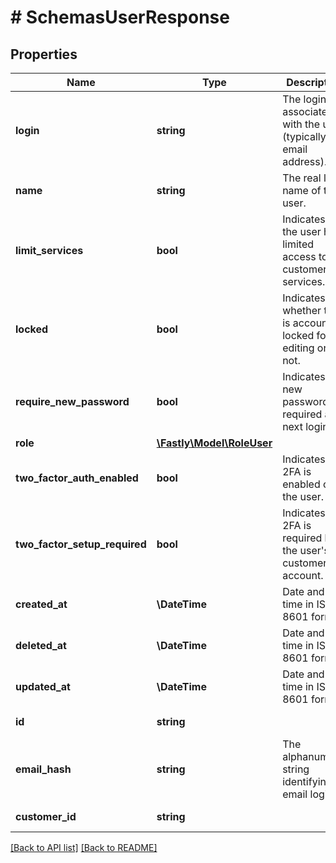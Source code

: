 # # SchemasUserResponse

## Properties

Name | Type | Description | Notes
------------ | ------------- | ------------- | -------------
**login** | **string** | The login associated with the user (typically, an email address). | [optional] 
**name** | **string** | The real life name of the user. | [optional] 
**limit_services** | **bool** | Indicates that the user has limited access to the customer&#39;s services. | [optional] 
**locked** | **bool** | Indicates whether the is account is locked for editing or not. | [optional] 
**require_new_password** | **bool** | Indicates if a new password is required at next login. | [optional] 
**role** | [**\Fastly\Model\RoleUser**](RoleUser.md) |  | [optional] 
**two_factor_auth_enabled** | **bool** | Indicates if 2FA is enabled on the user. | [optional] 
**two_factor_setup_required** | **bool** | Indicates if 2FA is required by the user&#39;s customer account. | [optional] 
**created_at** | **\DateTime** | Date and time in ISO 8601 format. | [optional] [readonly] 
**deleted_at** | **\DateTime** | Date and time in ISO 8601 format. | [optional] [readonly] 
**updated_at** | **\DateTime** | Date and time in ISO 8601 format. | [optional] [readonly] 
**id** | **string** |  | [optional] [readonly] 
**email_hash** | **string** | The alphanumeric string identifying a email login. | [optional] 
**customer_id** | **string** |  | [optional] [readonly] 


[[Back to API list]](../../README.md#endpoints) [[Back to README]](../../README.md)
